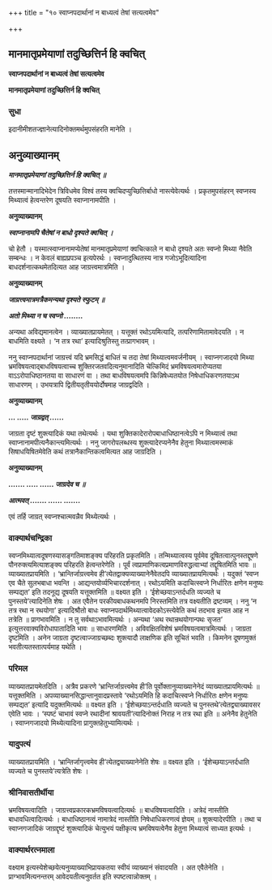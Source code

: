 +++
title = "१० स्वाप्नपदार्थानां न बाध्यत्वं तेषां सत्यत्वमेव"

+++


## मानमातृप्रमेयाणां तदुच्छित्तिर्न हि क्वचित्

**स्वाप्नपदार्थानां न बाध्यत्वं तेषां सत्यत्वमेव**

**मानमातृप्रमेयाणां तदुच्छित्तिर्न हि क्वचित्**

### **सुधा**

इदानीमीशतज्ज्ञानेत्यादिनोक्तमर्थमुपसंहरति मानेति ।

## **अनुव्याख्यानम्**

***मानमातृप्रमेयाणां तदुच्छित्तिर्न हि क्वचित् ॥***

तत्तस्मान्मानादिभेदेन त्रिविधमेव विश्वं तस्य क्वचिदप्युच्छित्तिर्बाधो नास्त्येवेत्यर्थः । प्रकृतमुपसंहरन् स्वप्नस्य मिथ्यात्वं हेत्वन्तरेण दूषयति स्वाप्नानामपीति ।

**अनुव्याख्यानम्**

***स्वाप्नानामपि चैतेषां न बाधो दृश्यते क्वचित् ।***

चो हेतौ । यस्मात्स्वाप्नानामप्येतेषां मानमातृप्रमेयाणां क्वचित्काले न बाधो दृश्यते अतः स्वप्नो मिथ्या नैवेति सम्बन्धः । न केवलं बाह्यप्रपञ्च इत्यपेरर्थः । स्वप्नादुत्थितस्य नात्र गजोऽभूदित्यादिना बाधदर्शनात्कथमेतदित्यत आह जाग्रत्त्वमात्रमिति ।

**अनुव्याख्यानम्**

***जाग्रत्त्वमात्रमत्रैकमन्यथा दृश्यते स्फुटम् ॥***

***अतो मिथ्या न च स्वप्नो ........***

अन्यथा अविद्यमानत्वेन । व्याख्यातप्रायमेतत् । यत्तूक्तं रथोऽयमित्यादि, तत्परिणामितामावेदयति । न बाधमिति वक्ष्यते । ‘न तत्र रथा’ इत्यादिश्रुतिस्तु तत्प्रागभावम् ।

ननु स्वाप्नपदार्थानां जाग्रत्त्वं यदि भ्रमसिद्धं बाधितं च तदा तेषां मिथ्यात्वमवर्जनीयम् । स्वाप्नगजादयो मिथ्या भ्रमविषयत्वाद्बाधविषयत्वाच्च शुक्तिरजतवदित्यनुमानादिति चेत्किमिदं भ्रमविषयत्वमारोप्यतया वाऽऽरोपाधिष्ठानतया वा साधारणं वा । तथा बाधविषयत्वमपि किन्निषेध्यतयोत निषेधाधिकरणतयाऽथ साधारणम् । उभयत्रापि द्वितीयतृतीययोर्दोषमाह जाग्रद्वदिति ।

**अनुव्याख्यानम्**

***... ..... जाग्रद्वत् ......***

जाग्रता दृष्टं शुक्त्यादिकं यथा तथेत्यर्थः । यथा शुक्तिकादेरारोपबाधाधिष्ठानत्वेऽपि न मिथ्यात्वं तथा स्वाप्नानामपीत्यनैकान्त्यमित्यर्थः । ननु जागरोपलब्धस्य शुक्त्यादेरप्यनेनैव हेतुना मिथ्यात्वमस्माकं सिषाधयिषितमेवेति कथं तत्रानैकान्तिकत्वमित्यत आह जाग्रदिति ।

**अनुव्याख्यानम्**

***....... ..... ...... जाग्रदेव च ॥***

***आत्मवत् ....... ...... .......***

एवं तर्हि जाग्रत् स्वप्नश्चात्मवन्नैव मिथ्येत्यर्थः ।

### **वाक्यार्थचन्द्रिका**

स्वप्नमिथ्यात्वदूषणस्यासङ्गतिमाशङ्क्य परिहरति प्रकृतमिति । तन्मिथ्यात्वस्य पूर्वमेव दूषितत्वात्पुनस्तद्दूषणे पौनरुक्त्यमित्याशङ्क्य परिहरति हेत्वन्तरेणेति । पूर्वं त्वप्रामाणिकत्वप्रमाणविरुद्धत्वाभ्यां तद्दूषितमिति भावः ॥ व्याख्यातप्रायमिति । ‘भ्रान्तिर्जाग्रत्त्वमेव ही’त्येतद्वाक्यव्याख्यानेनैवेतदपि व्याख्यातप्रायमित्यर्थः । यदुक्तं ‘स्वप्न एव चैते सुलभबाधा भवन्ति । आद्यन्तयोर्व्यभिचारदर्शनात् । रथोऽयमिति कदाचित्स्वप्ने निर्धारितः क्षणेन मनुष्यः सम्पद्यत’ इति तदनूद्य दूषयति यत्तूक्तमिति ॥ वक्ष्यत इति । ‘ईशेच्छयाऽन्तर्दधति व्यज्यते च पुनस्तये’त्यादिनेति शेषः । अत एवैतेन परकीयबाधकथनमपि निरस्तमिति तत्र वक्ष्यतीति द्रष्टव्यम् । ननु ‘न तत्र रथा न रथयोगा’ इत्यादिश्रौतो बाधः स्वाप्नपदार्थमिथ्यात्वावेदकोऽस्त्येवेति कथं तदभाव इत्यत आह न तत्रेति ॥ प्रागभावमिति । न तु सर्वथाऽभावमित्यर्थः । अन्यथा ‘अथ रथान्रथयोगान्पथः सृजत’ इत्युत्तरवाक्यविरोधापातादिति भावः ॥ साधारणमिति । अविवक्षितविशेषं भ्रमविषयत्वमात्रमित्यर्थः । जाग्रता दृष्टमिति । अनेन जाग्रता दृष्टत्वाज्जाग्रच्छब्दः शुक्त्यादौ लाक्षणिक इति सूचितं भवति । किमनेन दूषणमुक्तं भवतीत्यतस्तात्पर्यमाह यथेति ।

### **परिमल**

व्याख्यातप्रायमेतदिति । अत्रैव प्रकरणे ‘भ्रान्तिर्जाग्रत्त्वमेव ही’ति पूर्वोक्तानुव्याख्यानेनेदं व्याख्यातप्रायमित्यर्थः ॥ यत्तूक्तमिति । अपव्याख्यानसिद्धान्तानुवादप्रस्तावे ‘रथोऽयमिति हि कदाचित्स्वप्ने निर्धारितः क्षणेन मनुष्यः सम्पद्यत’ इत्यादि यदुक्तमित्यर्थः ॥ वक्ष्यत इति । ‘ईशेच्छयाऽन्तर्दधाति व्यज्यते च पुनस्तथे’त्येतद्व्याख्यावसर एवेति भावः । ‘स्पष्टं चाभावं स्वप्ने रथादीनां श्रावयती’त्यादिनोक्तं निराह न तत्र रथा इति ॥ अनेनैव हेतुनेति । स्वाप्नगजादयो मिथ्येत्यादिना प्रागुक्तहेतुभ्यामित्यर्थः ।

### **यादुपत्यं**

व्याख्यातप्रायमिति । ‘भ्रान्तिर्जागृत्त्वमेव ही’त्येतद्व्याख्यानेनेति शेषः ॥ वक्ष्यत इति । ‘ईशेच्छयाऽन्तर्दधाति व्यज्यते च पुनस्तये’त्यत्रेति शेषः ।

### **श्रीनिवासतीर्थीया**

भ्रमविषयत्वादिति । जाग्रत्त्वप्रकारकभ्रमविषयत्वादित्यर्थः ॥ बाधविषयत्वादिति । अत्रेदं नास्तीति बाधावधित्वादित्यर्थः । बाधाधिष्ठानत्वं नामात्रेदं नास्तीति निषेधाधिकरणत्वं ज्ञेयम् ॥ शुक्त्यादेरपीति । तथा च स्वाप्नगजादिकं जाग्रद्दृष्टं शुक्त्यादिकं चेत्युभयं पक्षीकृत्य भ्रमविषयत्वेनैव हेतुना मिथ्यात्वं साध्यत इत्यर्थः ।

### **वाक्यार्थरत्नमाला**

वक्ष्याम इत्यस्येशेच्छयेत्यनुव्याख्याभिप्रायकतया स्वीयं व्याख्यानं संवादयति । अत एवैतेनेति । प्राग्भावमित्यनन्तरम् आवेदयतीत्यनुवर्तत इति स्पष्टत्वान्नोक्तम् ।

